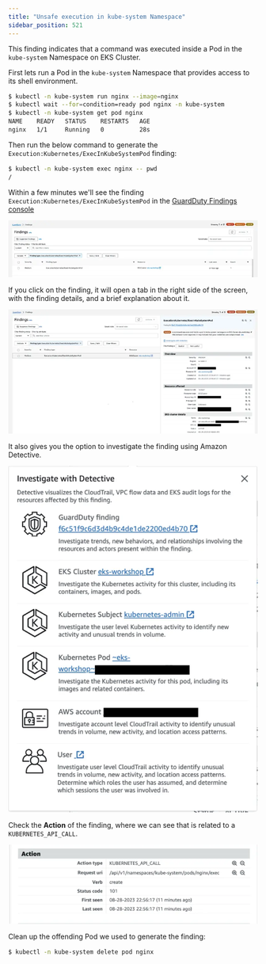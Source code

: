 ```yaml
---
title: "Unsafe execution in kube-system Namespace"
sidebar_position: 521
---
```


This finding indicates that a command was executed inside a Pod in the `kube-system` Namespace on EKS Cluster.

First lets run a Pod in the `kube-system` Namespace that provides access to its shell environment.

```bash
$ kubectl -n kube-system run nginx --image=nginx
$ kubectl wait --for=condition=ready pod nginx -n kube-system
$ kubectl -n kube-system get pod nginx
NAME    READY   STATUS    RESTARTS   AGE
nginx   1/1     Running   0          28s
```

Then run the below command to generate the `Execution:Kubernetes/ExecInKubeSystemPod` finding:

```bash
$ kubectl -n kube-system exec nginx -- pwd
/
```

Within a few minutes we'll see the finding `Execution:Kubernetes/ExecInKubeSystemPod` in the [GuardDuty Findings console](https://console.aws.amazon.com/guardduty/home#/findings)

![](assets/exec-finding.webp)

If you click on the finding, it will open a tab in the right side of the screen, with the finding details, and a brief explanation about it.

![](assets/finding-details.webp)

It also gives you the option to investigate the finding using Amazon Detective.

![](assets/investigate.webp)

Check the **Action** of the finding, where we can see that is related to a `KUBERNETES_API_CALL`.

![](assets/finding-action.webp)

Clean up the offending Pod we used to generate the finding:

```bash
$ kubectl -n kube-system delete pod nginx
```
